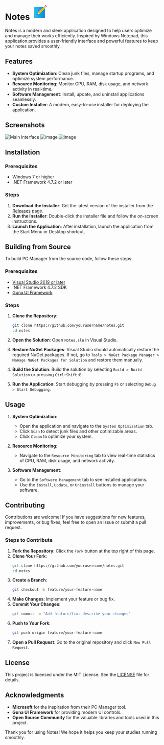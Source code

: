 # Notes  ![Logo](https://github.com/TopxT750/Notes/blob/release/Notes/Resources/Notes.png)

Notes is a modern and sleek application designed to help users optimize and manage their works efficiently. Inspired by Windows Notepad, this application provides a user-friendly interface and powerful features to keep your notes saved smoothly.

## Features

- **System Optimization**: Clean junk files, manage startup programs, and optimize system performance.
- **Resource Monitoring**: Monitor CPU, RAM, disk usage, and network activity in real-time.
- **Software Management**: Install, update, and uninstall applications seamlessly.
- **Custom Installer**: A modern, easy-to-use installer for deploying the application.

## Screenshots

![Main Interface]()
![image]()
![image]()


## Installation

### Prerequisites

- Windows 7 or higher
- .NET Framework 4.7.2 or later

### Steps

1. **Download the Installer**: Get the latest version of the installer from the [Releases](https://github.com/TopxT750/notes/releases) page.
2. **Run the Installer**: Double-click the installer file and follow the on-screen instructions.
3. **Launch the Application**: After installation, launch the application from the Start Menu or Desktop shortcut.

## Building from Source

To build PC Manager from the source code, follow these steps:

### Prerequisites

- [Visual Studio 2019 or later](https://visualstudio.microsoft.com/)
- .NET Framework 4.7.2 SDK
- [Guna UI Framework](https://gunaui.com/)

### Steps

1. **Clone the Repository**:
   ```sh
   git clone https://github.com/yourusername/notes.git
   cd notes
   ```

2. **Open the Solution**:
   Open `Notes.sln` in Visual Studio.

3. **Restore NuGet Packages**:
   Visual Studio should automatically restore the required NuGet packages. If not, go to `Tools > NuGet Package Manager > Manage NuGet Packages for Solution` and restore them manually.

4. **Build the Solution**:
   Build the solution by selecting `Build > Build Solution` or pressing `Ctrl+Shift+B`.

5. **Run the Application**:
   Start debugging by pressing `F5` or selecting `Debug > Start Debugging`.

## Usage

1. **System Optimization**:
   - Open the application and navigate to the `System Optimization` tab.
   - Click `Scan` to detect junk files and other optimizable areas.
   - Click `Clean` to optimize your system.

2. **Resource Monitoring**:
   - Navigate to the `Resource Monitoring` tab to view real-time statistics of CPU, RAM, disk usage, and network activity.

3. **Software Management**:
   - Go to the `Software Management` tab to see installed applications.
   - Use the `Install`, `Update`, or `Uninstall` buttons to manage your software.

## Contributing

Contributions are welcome! If you have suggestions for new features, improvements, or bug fixes, feel free to open an issue or submit a pull request.

### Steps to Contribute

1. **Fork the Repository**: Click the `Fork` button at the top right of this page.
2. **Clone Your Fork**:
   ```sh
   git clone https://github.com/yourusername/notes.git
   cd notes
   ```
3. **Create a Branch**:
   ```sh
   git checkout -b feature/your-feature-name
   ```
4. **Make Changes**: Implement your feature or bug fix.
5. **Commit Your Changes**:
   ```sh
   git commit -m "Add feature/fix: describe your changes"
   ```
6. **Push to Your Fork**:
   ```sh
   git push origin feature/your-feature-name
   ```
7. **Open a Pull Request**: Go to the original repository and click `New Pull Request`.

## License

This project is licensed under the MIT License. See the [LICENSE](LICENSE) file for details.

## Acknowledgments

- **Microsoft** for the inspiration from their PC Manager tool.
- **Guna UI Framework** for providing modern UI controls.
- **Open Source Community** for the valuable libraries and tools used in this project.

Thank you for using Notes! We hope it helps you keep your studies running smoothly.
